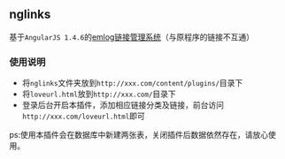 ## nglinks

基于`AngularJS 1.4.6`的[emlog链接管理系统](https://www.eqifei.net/post-62.html)（与原程序的链接不互通）

### 使用说明

* 将`nglinks`文件夹放到`http://xxx.com/content/plugins/`目录下
* 将`loveurl.html`放到`http://xxx.com/`目录下
* 登录后台开启本插件，添加相应链接分类及链接，前台访问`http://xxx.com/loveurl.html`即可

ps:使用本插件会在数据库中新建两张表，关闭插件后数据依然存在，请放心使用。
